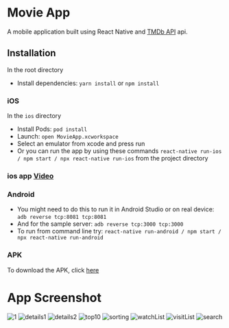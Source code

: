 # Movie App

A mobile application built using React Native and [TMDb API](https://developers.themoviedb.org/3) api.

## Installation

In the root directory
* Install dependencies: `yarn install` or `npm install`

### iOS
In the `ios` directory

* Install Pods: `pod install`
* Launch: `open MovieApp.xcworkspace` 
* Select an emulator from xcode and press run
* Or you can run the app by using these commands `react-native run-ios / npm start / npx react-native run-ios` from the project directory

### ios app [Video](https://drive.google.com/file/d/1O57MmWrk3owVfzahNq5_CdzOHP_pcDeg/view?usp=sharing)

### Android

* You might need to do this to run it in Android Studio or on real device: `adb reverse tcp:8081 tcp:8081`
* And for the sample server: `adb reverse tcp:3000 tcp:3000`
* To run from command line try: `react-native run-android / npm start / npx react-native run-android`

### APK

To download the APK, click [here](https://drive.google.com/file/d/1EXr2CI-Is5VVYV3XpbS3xkJ5L92mk4bj/view?usp=sharing)


# App Screenshot

![1](https://user-images.githubusercontent.com/16131704/147401429-fc3b9d85-89ea-4259-97fb-b816690f0d6d.png)
![details1](https://user-images.githubusercontent.com/16131704/147401428-aa44d407-312d-4376-a969-12defd99634b.png)
![details2](https://user-images.githubusercontent.com/16131704/147401427-957291de-3b34-4488-84f7-e5da58ab7ef5.png)
![top10](https://user-images.githubusercontent.com/16131704/147401426-4a0d65d0-9005-4cc5-aab8-d122aced3c69.png)
![sorting](https://user-images.githubusercontent.com/16131704/147401423-a76891d4-748f-4898-828a-a3a28b2dd47b.png)
![watchList](https://user-images.githubusercontent.com/16131704/147401420-4ad78267-01f0-4687-8096-9c3946d6e197.png)
![visitList](https://user-images.githubusercontent.com/16131704/147401418-a0dacca4-76a3-4ec7-bf5a-8f4d9b018383.png)
![search](https://user-images.githubusercontent.com/16131704/147401417-b5019820-f53c-469b-a19b-cc71e0499038.png)







